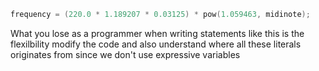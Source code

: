 ```c
frequency = (220.0 * 1.189207 * 0.03125) * pow(1.059463, midinote);
```

What you lose as a programmer when writing statements like this is the flexilbility modify the code and also understand where all these literals originates from since we don't use expressive variables